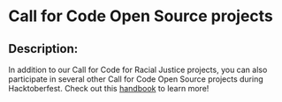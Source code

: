 # Call for Code Open Source projects

## Description: 

In addition to our Call for Code for Racial Justice projects, you can also participate in several other Call for Code Open Source projects during Hacktoberfest.
Check out this [handbook](https://call-for-code.github.io/Hacktoberfest/#/) to learn more!
